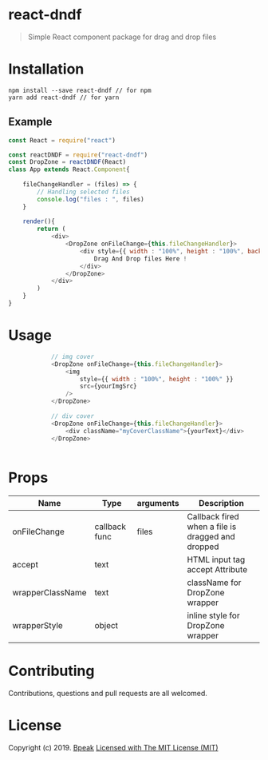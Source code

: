 # react-dndf
>Simple React component package for drag and drop files
# Installation
```
npm install --save react-dndf // for npm
yarn add react-dndf // for yarn
```
## Example
```javascript
const React = require("react")

const reactDNDF = require("react-dndf")
const DropZone = reactDNDF(React)
class App extends React.Component{
	
	fileChangeHandler = (files) => {
		// Handling selected files
		console.log("files : ", files)
	}
	
	render(){
		return (
			<div>
				<DropZone onFileChange={this.fileChangeHandler}>
					<div style={{ width : "100%", height : "100%", backgroundColor : "gray" }}> 
						Drag And Drop files Here !
					</div>
				</DropZone>		
			</div>
		)
	}
}
```
# Usage
```javascript
			// img cover
			<DropZone onFileChange={this.fileChangeHandler}>
				<img 
					style={{ width : "100%", height : "100%" }} 
					src={yourImgSrc}
				/>
			</DropZone>		
			
			// div cover
			<DropZone onFileChange={this.fileChangeHandler}>
				<div className="myCoverClassName">{yourText}</div>
			</DropZone>		
			
```
# Props
| Name             | Type          | arguments | Description                                       |
|------------------|---------------|-----------|---------------------------------------------------|
| onFileChange     | callback func | files     | Callback fired when a file is dragged and dropped |
| accept           | text          |           | HTML input tag accept Attribute                     |
| wrapperClassName | text          |           | className for DropZone wrapper                    |
| wrapperStyle     | object        |           | inline style for DropZone wrapper                 |
# Contributing

Contributions, questions and pull requests are all welcomed.
# License

Copyright (c) 2019.  [Bpeak](https://bpeakblog.com/)  [Licensed with The MIT License (MIT)](http://opensource.org/licenses/MIT)
